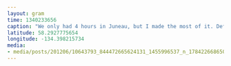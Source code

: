 ```yaml
---
layout: gram
time: 1340233656
caption: "We only had 4 hours in Juneau, but I made the most of it. Definitely need to come back."
latitude: 58.2927775654
longitude: -134.398215734
media:
- media/posts/201206/10643793_844472665624131_1455996537_n_17842266865000351.jpg
---
```

